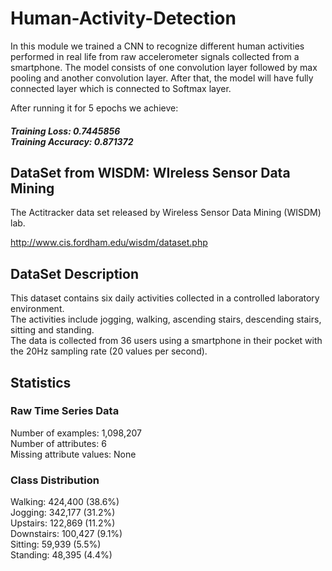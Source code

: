 # Human-Activity-Detection

 In this module we trained a CNN to recognize different human activities performed in real life from raw accelerometer signals collected from a smartphone. 
The model consists of one convolution layer followed by max pooling and another convolution layer. 
After that, the model will have fully connected layer which is connected to Softmax layer.  

After running it for 5 epochs we  achieve: 
##### Training Loss:  0.7445856 <br/> Training Accuracy:  0.871372 

## DataSet from WISDM: WIreless Sensor Data Mining
The Actitracker data set released by Wireless Sensor Data Mining (WISDM) lab. 

http://www.cis.fordham.edu/wisdm/dataset.php

## DataSet Description 

This dataset contains six daily activities collected in a controlled laboratory environment. <br/>
The activities include jogging, walking, ascending stairs, descending stairs, sitting and standing. <br/>
The data is collected from 36 users using a smartphone in their pocket with the 20Hz sampling rate (20 values per second). <br/>

## Statistics
### Raw Time Series Data

Number of examples: 1,098,207 <br/>
Number of attributes: 6 <br/>
Missing attribute values: None <br/>

### Class Distribution <br/>
Walking: 424,400 (38.6%) <br/>
Jogging: 342,177 (31.2%) <br/>
Upstairs: 122,869 (11.2%) <br/>
Downstairs: 100,427 (9.1%) <br/>
Sitting: 59,939 (5.5%) <br/>
Standing: 48,395 (4.4%) <br/>
